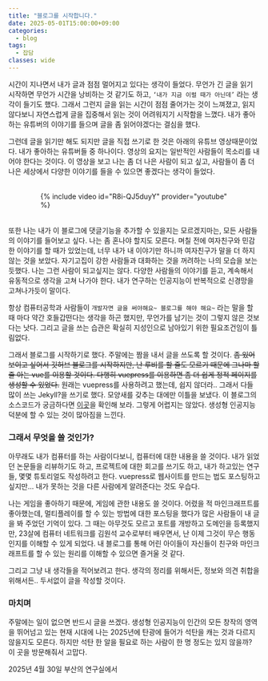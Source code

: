 ```yaml
---
title: "블로그를 시작합니다."
date: 2025-05-01T15:00:00+09:00
categories:
  - blog
tags:
  - 잡담
classes: wide
---
```


시간이 지나면서 내가 글과 점점 멀어지고 있다는 생각이 들었다. 무언가 긴 글을 읽기 시작하면 무언가 시간을 낭비하는 것 같기도 하고, `‘내가 지금 이럴 때가 아닌데’` 라는 생각이 들기도 했다. 그래서 그런지 글을 읽는 시간이 점점 줄어가는 것이 느껴졌고, 읽지 않다보니 자연스럽게 글을 집중해서 읽는 것이 어려워지기 시작함을 느꼈다. 내가 좋아하는 유튜버의 이야기를 들으며 글을 좀 읽어야겠다는 결심을 했다.

그런데 글을 읽기만 해도 되지만 글을 직접 쓰기로 한 것은 아래의 유튜브 영상때문이었다. 내가 좋아하는 유튜버들 중 하나이다. 영상의 요지는 일반적인 사람들이 목소리를 내어야 한다는 것이다. 이 영상을 보고 나는 좀 더 나은 사람이 되고 싶고, 사람들이 좀 더 나은 세상에서 다양한 이야기를 들을 수 있으면 좋겠다는 생각이 들었다.

<div style="margin: 2rem 4rem;">
{% include video id="R8i-QJ5duyY" provider="youtube" %}
</div>

또한 나는 내가 이 블로그에 댓글기능을 추가할 수 있을지는 모르겠지마는, 모든 사람들의 이야기를 들어보고 싶다. 나는 좀 혼나야 할지도 모른다. 며칠 전에 여자친구와 민감한 이야기를 할 때가 있었는데, 너무 내가 내 이야기만 하니까 여자친구가 말을 더 하지 않는 것을 보았다. 자기고집이 강한 사람들과 대화하는 것을 꺼려하는 나의 모습을 보는 듯했다. 나는 그런 사람이 되고싶지는 않다. 다양한 사람들의 이야기를 듣고, 계속해서 유동적으로 생각을 고쳐 나가야 한다. 내가 연구하는 인공지능이 반복적으로 신경망을 고쳐나가듯이 말이다.

항상 컴퓨터공학과 사람들이 `개발자면 글을 써야해요~ 블로그를 해야 해요~` 라는 말을 할 때 마다 약간 호들갑떤다는 생각을 하곤 했지만, 무언가를 남기는 것이 그렇지 않은 것보다는 낫다. 그리고 글을 쓰는 습관은 확실히 지성인으로 남아있기 위한 필요조건임이 틀림없다.

그래서 블로그를 시작하기로 했다. 주말에는 짬을 내서 글을 쓰도록 할 것이다. ~~좀 있어보이고 싶어서 깃허브 블로그를 시작하지만, 난 루비를 할 줄도 모르기 때문에 그나마 할 줄 아는 vue를 이용할 것이다. 다행히 vuepress를 이용하면 좀 더 쉽게 정적 페이지를 생성할 수 있었다.~~ 원래는 vuepress를 사용하려고 했는데, 쉽지 않더라.. 그래서 다들 많이 쓰는 Jekyll?을 쓰기로 했다. 모양새를 갖추는 대에만 이틀을 보냈다. 이 블로그의 소스코드가 궁금하다면 [이곳](https://www.github.com/minmunui/blog)을 확인해 보라. 그렇게 어렵지는 않았다. 생성형 인공지능 덕분에 할 수 있는 것이 많아짐을 느낀다. 

### 그래서 무엇을 쓸 것인가?

아무래도 내가 컴퓨터를 하는 사람이다보니, 컴퓨터에 대한 내용을 쓸 것이다. 내가 읽었던 논문들을 리뷰하기도 하고, 프로젝트에 대한 회고를 쓰기도 하고, 내가 하고있는 연구들, 몇몇 튜토리얼도 작성하려고 한다. vuepress로 웹사이트를 만드는 법도 포스팅하고 싶지만... 내가 못하는 것을 다른 사람에게 알려준다는 것도 우습다.

나는 게임을 좋아하기 때문에, 게임에 관한 내용도 쓸 것이다. 어렸을 적 마인크래프트를 좋아했는데, 멀티플레이를 할 수 있는 방법에 대한 포스팅을 했다가 많은 사람들이 내 글을 봐 주었던 기억이 있다. 그 때는 아무것도 모르고 포트를 개방하고 도메인을 등록했지만, 23살에 컴퓨터 네트워크를 김원석 교수로부터 배우면서, 난 이제 그것이 무슨 행동인지를 이해할 수 있게 되었다. 내 블로그를 통해 어린 아이들이 자신들이 친구와 마인크래프트를 할 수 있는 원리를 이해할 수 있으면 즐거울 것 같다.

그리고 그냥 내 생각들을 적어보려고 한다. 생각의 정리를 위해서든, 정보와 의견 취합을 위해서든.. 두서없이 글을 작성할 것이다.

### 마치며

주말에는 일이 없으면 반드시 글을 쓰겠다. 생성형 인공지능이 인간의 모든 창작의 영역을 뛰어넘고 있는 현재 시대에 나는 2025년에 탄광에 들어가 석탄을 캐는 것과 다르지 않을지도 모른다. 하지만 석탄 한 알을 필요로 하는 사람이 한 명 정도는 있지 않을까? 이 곳을 방문해줘서 고맙다.

2025년 4월 30일 부산의 연구실에서